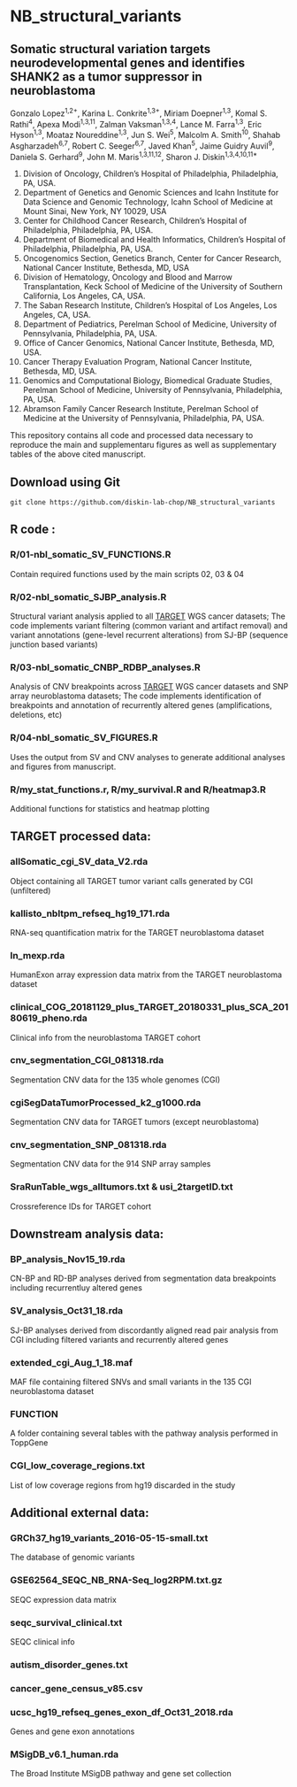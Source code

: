 # NB_structural_variants

## Somatic structural variation targets neurodevelopmental genes and identifies SHANK2 as a tumor suppressor in neuroblastoma
Gonzalo Lopez<sup>1,2+</sup>, Karina L. Conkrite<sup>1,3+</sup>, Miriam Doepner<sup>1,3</sup>, Komal S. Rathi<sup>4</sup>, Apexa Modi<sup>1,3,11</sup>, 
Zalman Vaksman<sup>1,3,4</sup>, Lance M. Farra<sup>1,3</sup>, Eric Hyson<sup>1,3</sup>, Moataz Noureddine<sup>1,3</sup>, Jun S. Wei<sup>5</sup>, Malcolm A. Smith<sup>10</sup>, Shahab Asgharzadeh<sup>6,7</sup>, Robert C. Seeger<sup>6,7</sup>, Javed Khan<sup>5</sup>, Jaime Guidry Auvil<sup>9</sup>, Daniela S. Gerhard<sup>9</sup>, John M. Maris<sup>1,3,11,12</sup>, Sharon J. Diskin<sup>1,3,4,10,11*</sup>

1.	Division of Oncology, Children’s Hospital of Philadelphia, Philadelphia, PA, USA.
2.	Department of Genetics and Genomic Sciences and Icahn Institute for Data Science and Genomic Technology, Icahn School of Medicine at Mount Sinai, New York, NY 10029, USA
3.	Center for Childhood Cancer Research, Children’s Hospital of Philadelphia, Philadelphia, PA, USA.
4.	Department of Biomedical and Health Informatics, Children’s Hospital of Philadelphia, Philadelphia, PA, USA.
5.	Oncogenomics Section, Genetics Branch, Center for Cancer Research, National Cancer Institute, Bethesda, MD, USA
6.	Division of Hematology, Oncology and Blood and Marrow Transplantation, Keck School of Medicine of the University of Southern California, Los Angeles, CA, USA.
7.	The Saban Research Institute, Children’s Hospital of Los Angeles, Los Angeles, CA, USA.
8.	Department of Pediatrics, Perelman School of Medicine, University of Pennsylvania, Philadelphia, PA, USA.
9.	Office of Cancer Genomics, National Cancer Institute, Bethesda, MD, USA.
10.	Cancer Therapy Evaluation Program, National Cancer Institute, Bethesda, MD, USA.
11.	Genomics and Computational Biology, Biomedical Graduate Studies, Perelman School of Medicine, University of Pennsylvania, Philadelphia, PA, USA.
12.	Abramson Family Cancer Research Institute, Perelman School of Medicine at the University of Pennsylvania, Philadelphia, PA, USA.


This repository contains all code and processed data necessary to reproduce the main and supplementaru figures as well as supplementary tables of the above cited manuscript.

## Download using Git

`git clone https://github.com/diskin-lab-chop/NB_structural_variants`


## R code :
### R/01-nbl_somatic_SV_FUNCTIONS.R
Contain required functions used by the main scripts 02, 03 & 04
### R/02-nbl_somatic_SJBP_analysis.R
Structural variant analysis applied to all [TARGET](https://ocg.cancer.gov/programs/target) WGS cancer datasets; The code implements variant filtering (common variant and artifact removal) and variant annotations (gene-level recurrent alterations) from SJ-BP (sequence junction based variants)
### R/03-nbl_somatic_CNBP_RDBP_analyses.R
Analysis of CNV breakpoints across [TARGET](https://ocg.cancer.gov/programs/target) WGS cancer datasets and SNP array neuroblastoma datasets; The code implements identification of breakpoints and annotation of recurrently altered genes (amplifications, deletions, etc)
### R/04-nbl_somatic_SV_FIGURES.R
Uses the output from SV and CNV analyses to generate additional analyses and figures from manuscript.
###  R/my_stat_functions.r, R/my_survival.R and R/heatmap3.R 
Additional functions for statistics and heatmap plotting

## TARGET processed data:
### allSomatic_cgi_SV_data_V2.rda                                          
Object containing all TARGET tumor variant calls generated by CGI (unfiltered)
### kallisto_nbltpm_refseq_hg19_171.rda
RNA-seq quantification matrix for the TARGET neuroblastoma dataset
### ln_mexp.rda
HumanExon array expression data matrix from the TARGET neuroblastoma dataset
### clinical_COG_20181129_plus_TARGET_20180331_plus_SCA_20180619_pheno.rda 
Clinical info from the neuroblastoma TARGET cohort
### cnv_segmentation_CGI_081318.rda                                        
Segmentation CNV data for the 135 whole genomes (CGI)
### cgiSegDataTumorProcessed_k2_g1000.rda                                  
Segmentation CNV data for TARGET tumors (except neuroblastoma)
### cnv_segmentation_SNP_081318.rda
Segmentation CNV data for the 914 SNP array samples
### SraRunTable_wgs_alltumors.txt & usi_2targetID.txt                                          
Crossreference IDs for TARGET cohort

## Downstream analysis data:
### BP_analysis_Nov15_19.rda
CN-BP and RD-BP analyses derived from segmentation data breakpoints including recurrentluy altered genes
### SV_analysis_Oct31_18.rda                                               
SJ-BP analyses derived from discordantly aligned read pair analysis from CGI including filtered variants and recurrently altered genes
### extended_cgi_Aug_1_18.maf
MAF file containing filtered SNVs and small variants in the 135 CGI neuroblastoma dataset
### FUNCTION                                                               
A folder containing several tables with the pathway analysis performed in ToppGene
### CGI_low_coverage_regions.txt                                           
List of low coverage regions from hg19 discarded in the study

## Additional external data:
### GRCh37_hg19_variants_2016-05-15-small.txt   
The database of genomic variants
### GSE62564_SEQC_NB_RNA-Seq_log2RPM.txt.gz       
SEQC expression data matrix
### seqc_survival_clinical.txt
SEQC clinical info
### autism_disorder_genes.txt                                              
### cancer_gene_census_v85.csv                                             
                         
### ucsc_hg19_refseq_genes_exon_df_Oct31_2018.rda
Genes and gene exon annotations
### MSigDB_v6.1_human.rda                                                  
The Broad Institute MSigDB pathway and gene set collection



